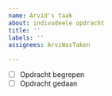 ```yaml
---
name: Arvid's taak
about: indivudeele opdracht
title: ''
labels: ''
assignees: ArviWasTaken

---
```


- [ ] Opdracht begrepen
- [ ] Opdracht gedaan
